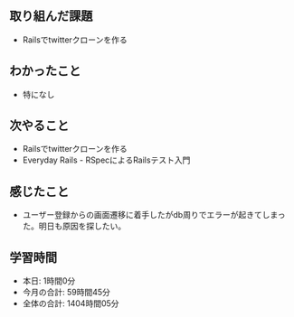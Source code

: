 ## 取り組んだ課題
- Railsでtwitterクローンを作る
## わかったこと
- 特になし
## 次やること
- Railsでtwitterクローンを作る
- Everyday Rails - RSpecによるRailsテスト入門
## 感じたこと
- ユーザー登録からの画面遷移に着手したがdb周りでエラーが起きてしまった。明日も原因を探したい。
## 学習時間
- 本日: 1時間0分
- 今月の合計: 59時間45分
- 全体の合計: 1404時間05分
